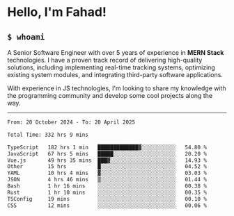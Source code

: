 <h1>Hello, I'm Fahad!</h1>

<h2><code>$ whoami</code></h2>

A Senior Software Engineer with over 5 years of experience in **MERN Stack** technologies. I have a proven track record of delivering high-quality solutions, including implementing real-time tracking systems, optimizing existing system modules, and integrating third-party software applications.

With experience in JS technologies, I'm looking to share my knowledge with the programming community and develop some cool projects along the way.

---

<!--START_SECTION:waka-->

```txt
From: 20 October 2024 - To: 20 April 2025

Total Time: 332 hrs 9 mins

TypeScript   182 hrs 1 min   █████████████▓░░░░░░░░░░░   54.80 %
JavaScript   67 hrs 5 mins   █████░░░░░░░░░░░░░░░░░░░░   20.20 %
Vue.js       49 hrs 35 mins  ███▓░░░░░░░░░░░░░░░░░░░░░   14.93 %
Other        15 hrs          █░░░░░░░░░░░░░░░░░░░░░░░░   04.52 %
YAML         10 hrs 4 mins   ▓░░░░░░░░░░░░░░░░░░░░░░░░   03.03 %
JSON         4 hrs 46 mins   ▒░░░░░░░░░░░░░░░░░░░░░░░░   01.44 %
Bash         1 hr 16 mins    ░░░░░░░░░░░░░░░░░░░░░░░░░   00.38 %
Rust         1 hr 10 mins    ░░░░░░░░░░░░░░░░░░░░░░░░░   00.35 %
TSConfig     19 mins         ░░░░░░░░░░░░░░░░░░░░░░░░░   00.10 %
CSS          12 mins         ░░░░░░░░░░░░░░░░░░░░░░░░░   00.06 %
```

<!--END_SECTION:waka-->

<!--
**heyFahad/heyFahad** is a ✨ _special_ ✨ repository because its `README.md` (this file) appears on your GitHub profile.

Here are some ideas to get you started:

- 🔭 I’m currently working on ...
- 🌱 I’m currently learning ...
- 👯 I’m looking to collaborate on ...
- 🤔 I’m looking for help with ...
- 💬 Ask me about ...
- 📫 How to reach me: ...
- 😄 Pronouns: ...
- ⚡ Fun fact: ...
-->
